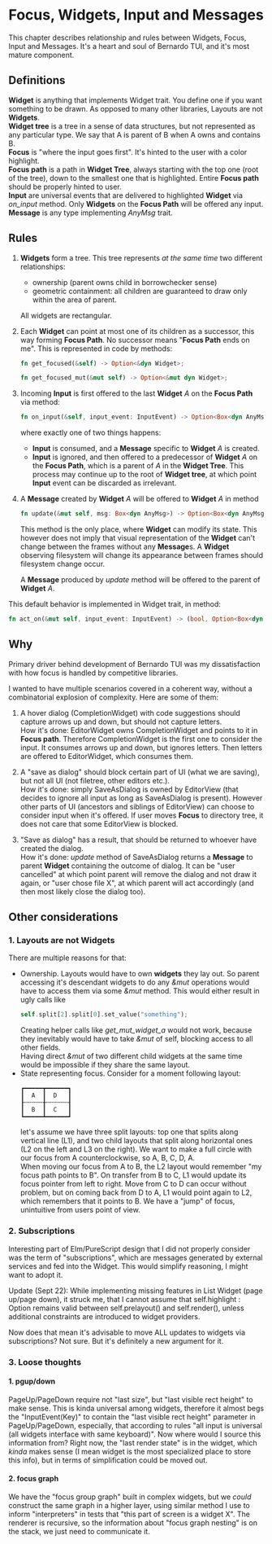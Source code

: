 # Focus, Widgets, Input and Messages

This chapter describes relationship and rules between Widgets, Focus, Input and Messages. It's a heart and soul of
Bernardo TUI, and it's most mature component.

## Definitions

**Widget** is anything that implements Widget trait. You define one if you want something to be drawn.
As opposed to many other libraries, Layouts are not **Widgets**.  
**Widget tree** is a tree in a sense of data structures, but not represented as any particular type. We say that A is
parent
of B when A owns and contains B.  
**Focus** is "where the input goes first". It's hinted to the user with a color highlight.  
**Focus path** is a path in **Widget Tree**, always starting with the top one (root of the tree), down to the smallest
one that is highlighted. Entire **Focus path** should be properly hinted to user.  
**Input** are universal events that are delivered to highlighted **Widget** via *on_input* method. Only **Widgets** on
the **Focus Path** will be offered any input.  
**Message** is any type implementing *AnyMsg* trait.

## Rules

1. **Widgets** form a tree. This tree represents *at the same time* two different relationships:
    - ownership (parent owns child in borrowchecker sense)
    - geometric containment: all children are guaranteed to draw only within the area of parent.

   All widgets are rectangular.
2. Each **Widget** can point at most one of its children as a successor, this way forming **Focus Path**. No successor
   means "**Focus Path** ends
   on me". This is represented in code by methods:

    ```rust
    fn get_focused(&self) -> Option<&dyn Widget>;
    
    fn get_focused_mut(&mut self) -> Option<&mut dyn Widget>;
    ```

3. Incoming **Input** is first offered to the last **Widget** *A* on the **Focus Path** via method:

    ```rust
    fn on_input(&self, input_event: InputEvent) -> Option<Box<dyn AnyMsg>>;
    ```

   where exactly one of two things happens:

    - **Input** is consumed, and a **Message** specific to **Widget** *A* is created.
    - **Input** is ignored, and then offered to a predecessor of **Widget** *A* on the **Focus Path**, which is a parent
      of *A* in the **Widget Tree**. This process may continue up to the root of **Widget tree**, at which
      point **Input** event can be discarded as irrelevant.

4. A **Message** created by **Widget** *A* will be offered to **Widget** *A* in method

    ```rust
    fn update(&mut self, msg: Box<dyn AnyMsg>) -> Option<Box<dyn AnyMsg>>;
    ```

   This method is the only place, where **Widget** can modify its state. This however does not imply
   that visual representation of the **Widget** can't change between the frames without any **Message**s.
   A **Widget** observing filesystem will change its appearance between frames should filesystem change occur.

   A **Message** produced by *update* method will be offered to the parent of **Widget** *A*.

This default behavior is implemented in Widget trait, in method:

```rust
fn act_on(&mut self, input_event: InputEvent) -> (bool, Option<Box<dyn AnyMsg>>);
```

## Why

Primary driver behind development of Bernardo TUI was my dissatisfaction with how focus is handled by competitive
libraries.

I wanted to have multiple scenarios covered in a coherent way, without a combinatorial explosion of complexity.
Here are some of them:

1. A hover dialog (CompletionWidget) with code suggestions should capture arrows up and down, but should not capture
   letters.   
   How it's done: EditorWidget owns CompletionWidget and points to it in **Focus path**. Therefore CompletionWidget is
   the first one to consider the input. It consumes arrows up and down, but ignores letters. Then letters are offered to
   EditorWidget, which consumes them.

2. A "save as dialog" should block certain part of UI (what we are saving), but not all UI (not filetree, other editors
   etc.).  
   How it's done: simply SaveAsDialog is owned by EditorView (that decides to ignore all input as long as SaveAsDialog
   is present). However other parts of UI (ancestors and siblings of EditorView) can choose to consider input when it's
   offered. If user moves **Focus** to directory tree, it does not care that some EditorView is blocked.

3. "Save as dialog" has a result, that should be returned to whoever have created the dialog.  
   How it's done: *update* method of SaveAsDialog returns a **Message** to parent **Widget** containing the outcome of
   dialog. It can be "user cancelled" at which point parent will remove the dialog and not draw it again, or "user chose
   file X", at which parent will act accordingly (and then most likely close the dialog too).

## Other considerations

### 1. Layouts are not **Widgets**

There are multiple reasons for that:

- Ownership. Layouts would have to own **widgets** they lay out. So parent accessing it's descendant widgets to do any
  *&mut* operations would have to access them via some *&mut* method. This would either result in ugly calls like
    ```rust 
    self.split[2].split[0].set_value("something");
    ```
  Creating helper calls like *get_mut_widget_a* would not work, because they inevitably would have to take *&mut* of
  self, blocking access to all other fields.  
  Having direct *&mut* of two different child widgets at the same time would be
  impossible if they share the same layout.
- State representing focus. Consider for a moment following layout:
    ```
  ┏━━━━━┳━━━━━━┓
  ┃  A  ┃  D   ┃
  ┠╌╌╌╌╌╂╌╌╌╌╌╌┨
  ┃  B  ┃  C   ┃
  ┗━━━━━┻━━━━━━┛
    ```
  let's assume we have three split layouts: top one that splits along vertical line (L1), and two child layouts that
  split along horizontal ones (L2 on the left and L3 on the right). We want to make a full circle with our focus from A
  counterclockwise, so A,
  B, C, D, A.  
  When moving our focus from A to B, the L2 layout would remember "my focus path points to B". On transfer from B to C,
  L1 would update its focus pointer from left to right.
  Move from C to D can occur without problem, but on coming back from D to A, L1 would point again to L2, which
  remembers that it points to B. We have a "jump" of focus, unintuitive from users point of view.

### 2. Subscriptions

Interesting part of Elm/PureScript design that I did not properly consider was the term of "subscriptions", which are
messages generated by external services and fed into the Widget. This would simplify reasoning, I might want to adopt
it.

Update (Sept 22):
While implementing missing features in List Widget (page up/page down), it struck me, that I cannot assume that
self.highlight : Option<usize> remains valid between self.prelayout() and self.render(), unless additional constraints
are introduced to widget providers.

Now does that mean it's advisable to move ALL updates to widgets via subscriptions? Not sure. But it's definitely a new
argument for it.

### 3. Loose thoughts

#### 1. pgup/down

PageUp/PageDown require not "last size", but "last visible rect height" to make sense. This is kinda universal among
widgets, therefore it almost begs the "InputEvent(Key)" to contain the "last visible rect height" parameter in
PageUp/PageDown, especially, that according to rules "all input is universal (all widgets interface with same
keyboard)".
Now where would I source this information from? Right now, the "last render state" is in the widget, which *kinda*
makes
sense (I mean widget is the most specialized place to store this info), but in terms of simplification could be moved
out.

#### 2. focus graph

We have the "focus group graph" built in complex widgets, but we *could* construct the same graph in a higher layer,
using similar method I use to inform "interpreters" in tests that "this part of screen is a widget X".
The renderer is recursive, so the information about "focus graph nesting" is on the stack, we just need to communicate
it.